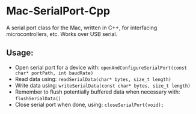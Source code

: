 # Mac-SerialPort-Cpp

A serial port class for the Mac, written in C++, for interfacing microcontrollers, etc. Works over USB serial.


## Usage:

* Open serial port for a device with: `openAndConfigureSerialPort(const char* portPath, int baudRate)`
* Read data using: `readSerialData(char* bytes, size_t length)`
* Write data using: `writeSerialData(const char* bytes, size_t length)`
* Remember to flush potentially buffered data when necessary with: `flushSerialData()`
* Close serial port when done, using: `closeSerialPort(void);`
